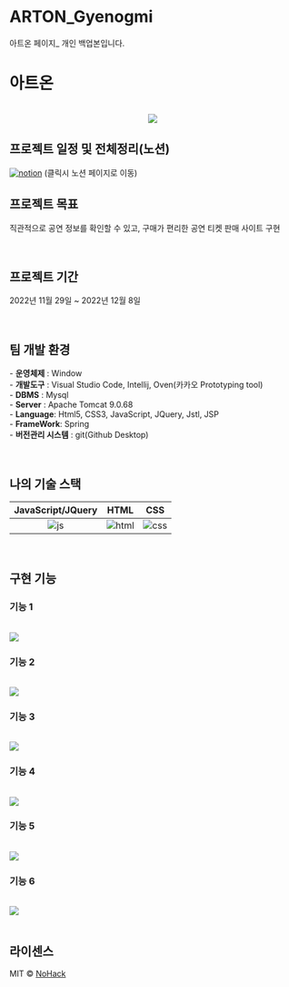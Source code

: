 # ARTON_Gyenogmi

아트온 페이지\_ 개인 백업본입니다.

# 아트온

<p align="center">
  <br>
  <img src="./images/common/arton_cate.jpg">
  <br>
</p>

## 프로젝트 일정 및 전체정리(노션)

[![notion]](https://harmless-patio-fe8.notion.site/ARToN-6b34bf3422d541c5aaa228600b7bb4aa)
(클릭시 노션 페이지로 이동)
<br>

## 프로젝트 목표

<p align="justify">
직관적으로 공연 정보를 확인할 수 있고, 구매가 편리한 공연 티켓 판매 사이트 구현
</p>

<br>

## 프로젝트 기간

<p align="justify">
2022년 11월 29일 ~ 2022년 12월 8일
</p>

<br>

## 팀 개발 환경

<p align="justify">
  - <b>운영체제</b>	: Window
  <br>
- <b>개발도구</b>	: Visual Studio Code, Intellij, Oven(카카오 Prototyping tool)
  <br>
- <b>DBMS</b>	: Mysql
  <br>
- <b>Server</b> : Apache Tomcat 9.0.68
  <br>
- <b>Language</b>: Html5, CSS3, JavaScript, JQuery, Jstl, JSP
  <br>
- <b>FrameWork</b>: Spring
  <br>
- <b>버전관리 시스템</b>	: git(Github Desktop)
  <br>
</p>

<br>

## 나의 기술 스택

| JavaScript/JQuery |  HTML   |  CSS   |
| :---------------: | :-----: | :----: |
|       ![js]       | ![html] | ![css] |

<br>

## 구현 기능

### 기능 1

  <br>
  <img src="./images/common/slide1.PNG">
  <br>

### 기능 2

  <br>
    <img src="./images/common/slide2.PNG">
  <br>

### 기능 3

  <br>
  <img src="./images/common/slide3.PNG">
  <br>

### 기능 4

  <br>
  <img src="./images/common/slide4.PNG">
  <br>

### 기능 5

  <br>
  <img src="./images/common/slide5.PNG">
  <br>

### 기능 6

  <br>
  <img src="./images/common/slide6.PNG">
  <br>
  
<br>

## 라이센스

MIT &copy; [NoHack](mailto:lbjp114@gmail.com)

<!-- Stack Icon Refernces -->

[js]: ./images/stack/javascript.svg
[jquery]: ./images/stack/jquery.PNG
[html]: ./images/stack/html.svg
[css]: ./images/stack/css.svg
[notion]: ./images/stack/notion.svg
